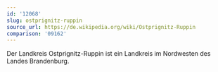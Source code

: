 ```yaml
---
id: '12068'
slug: ostprignitz-ruppin
source_url: https://de.wikipedia.org/wiki/Ostprignitz-Ruppin
comparison: '09162'
---
```


Der Landkreis Ostprignitz-Ruppin ist ein Landkreis im Nordwesten des Landes Brandenburg.
